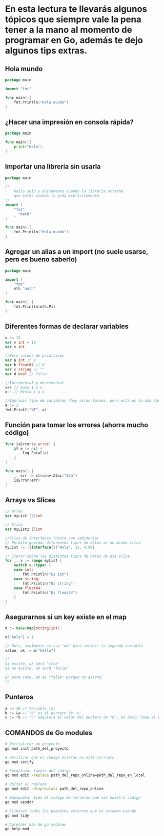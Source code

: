 # En esta lectura te llevarás algunos tópicos que siempre vale la pena tener a la mano al momento de programar en Go, además te dejo algunos tips extras.


## Hola mundo
```go
package main

import "fmt"

func main(){
    fmt.Println("Hola mundo")
}
```

## ¿Hacer una impresión en consola rápida?
```go
package main

func main(){
    print("Hola")
}
```

## Importar una librería sin usarla
```go
package main

/*
    Hazlo solo y únicamente cuando la librería externa
    que estés usando lo pida explícitamente
*/
import ( 
    "fmt"
    _ "math"
)

func main(){
    fmt.Println("Hola mundo")
}
```

## Agregar un alias a un import (no suele usarse, pero es bueno saberlo)
```go
package main

import (
	"fmt"
	mth "math"
)

func main() {
	fmt.Println(mth.Pi)
}
```

## Diferentes formas de declarar variables
```go
v := 12
var v int = 12
var v int

//Zero values de primitivos
var a int // 0
var b float64 // 0
var c string // ""
var d bool // false

//Incremental y decremental
x++ // Suma 1 a x
x-- // Resta 1 a x

//Imprimir tipo de variables (hay otras formas, pero esta es la más fácil)
a := 2
fmt.Printf("%T", a)
```

## Función para tomar los errores (ahorra mucho código)
```go
func isError(e error) {
    if e != nil {
        log.Fatal(e)
    }
}

func main() {
	_, err := strconv.Atoi("53a")
	isError(err)
}
```

## Arrays vs Slices
```go
// Array
var myList [2]int

// Slice
var myList2 []int

//Slice de interfaces (Úsalo con sabiduría)
// Permite guardar diferentes tipos de datos en un mismo slice
myList := []interface{}{"Hola", 12, 4.90}

// Iterar sobre los distintos tipos de datos de ese slice
for _, v := range myList {
    switch v.(type) {
    case int:
        fmt.Println("Es int")
    case string:
        fmt.Println("Es string")
    case float64:
        fmt.Println("Es float64")
    }
}
```

## Asegurarnos si un key existe en el map
```go
m := make(map[string]int)

m["hola"] = 1

// Nota, usalmente se usa "ok" para recibir la segunda variable
value, ok := m["hello"]

/*
Si existe, ok será "true"
Si no existe, ok será "false"

En este caso, ok es "false" porque no existe.
*/
```

## Punteros
```go
a := 10 // Variable int
b := &a // "b" es el puntero de "a"
c := *b // "c" adquiere el valor del puntero de "b", es decir toma el mismo valor de "a"
```

## COMANDOS de Go modules

```bash
# Inicializar un proyecto
go mod init path_del_proyecto

# Verificar que el código externo no esté corrupto
go mod verify

# Reemplazar fuente del código
go mod edit -replace path_del_repo_online=path_del_repo_en_local

# Quitar el replace
go mod edit -dropreplace path_del_repo_online

# Empaquetar todo el código de terceros que usa nuestro código
go mod vendor

# Eliminar todos los paquetes externos que no estemos usando
go mod tidy

# Aprender más de go modules
go help mod
```